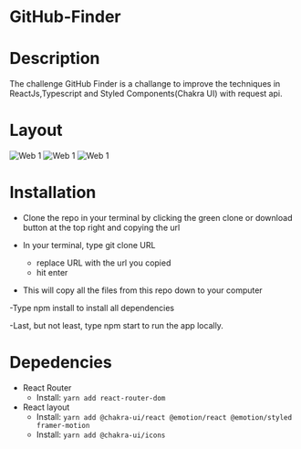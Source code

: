 # GitHub-Finder

# Description 

The challenge GitHub Finder is a challange to improve the techniques in ReactJs,Typescript and Styled Components(Chakra UI) with request api.

# Layout

![Web 1](https://github.com/darlanbbs/imgs/blob/main/githubFinder/image1.png) 
![Web 1](https://github.com/darlanbbs/imgs/blob/main/githubFinder/image2.png) 
![Web 1](https://github.com/darlanbbs/imgs/blob/main/githubFinder/errorImage.png) 

# Installation

- Clone the repo in your terminal by clicking the green clone or download button at the top right and copying the url

- In your terminal, type git clone URL
  - replace URL with the url you copied
  - hit enter


- This will copy all the files from this repo down to your computer

-Type npm install to install all dependencies

-Last, but not least, type npm start to run the app locally.

# Depedencies 

- React Router
  - Install: `yarn add react-router-dom`
- React layout 
  - Install: `yarn add @chakra-ui/react @emotion/react @emotion/styled framer-motion`
  - Install: `yarn add @chakra-ui/icons`
  

